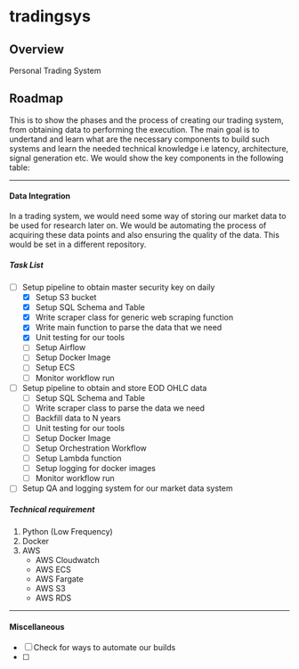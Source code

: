 # tradingsys
<h2>Overview</h2>
Personal Trading System
<br>
<h2>Roadmap</h2>
<p>This is to show the phases and the process of creating our trading system, from obtaining data to performing the execution. The main goal is to undertand and learn what are the necessary components to build such systems and learn the needed technical knowledge i.e latency, architecture, signal generation etc. We would show the key components in the following table:</p>

<hr>

#### Data Integration
In a trading system, we would need some way of storing our market data to be used for research later on. We would be automating the process of acquiring these data points and also ensuring the quality of the data. This would be set in a different repository.

##### Task List
- [ ] Setup pipeline to obtain master security key on daily
    - [x] Setup S3 bucket
    - [x] Setup SQL Schema and Table
    - [x] Write scraper class for generic web scraping function
    - [x] Write main function to parse the data that we need
    - [x] Unit testing for our tools
    - [ ] Setup Airflow
    - [ ] Setup Docker Image
    - [ ] Setup ECS
    - [ ] Monitor workflow run
- [ ] Setup pipeline to obtain and store EOD OHLC data
    - [ ] Setup SQL Schema and Table
    - [ ] Write scraper class to parse the data we need
    - [ ] Backfill data to N years
    - [ ] Unit testing for our tools
    - [ ] Setup Docker Image
    - [ ] Setup Orchestration Workflow
    - [ ] Setup Lambda function
    - [ ] Setup logging for docker images
    - [ ] Monitor workflow run
- [ ] Setup QA and logging system for our market data system

##### Technical requirement
1. Python (Low Frequency)
2. Docker
3. AWS
    - AWS Cloudwatch
    - AWS ECS
    - AWS Fargate
    - AWS S3
    - AWS RDS

<hr>

#### Miscellaneous
- [ ] Check for ways to automate our builds
- [ ] 